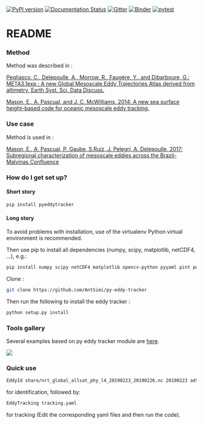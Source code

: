 [![PyPI version](https://badge.fury.io/py/pyEddyTracker.svg)](https://badge.fury.io/py/pyEddyTracker)
[![Documentation Status](https://readthedocs.org/projects/py-eddy-tracker/badge/?version=stable)](https://py-eddy-tracker.readthedocs.io/en/stable/?badge=stable)
[![Gitter](https://badges.gitter.im/py-eddy-tracker/community.svg)](https://gitter.im/py-eddy-tracker/community?utm_source=badge&utm_medium=badge&utm_campaign=pr-badge) 
[![Binder](https://mybinder.org/badge_logo.svg)](https://mybinder.org/v2/gh/AntSimi/py-eddy-tracker/master?urlpath=lab/tree/notebooks/python_module/)
[![pytest](https://github.com/AntSimi/py-eddy-tracker/actions/workflows/python-app.yml/badge.svg)](https://github.com/AntSimi/py-eddy-tracker/actions/workflows/python-app.yml)

# README #

### Method ###

Method was described in :

[Pegliasco, C., Delepoulle, A., Morrow, R., Faugère, Y., and Dibarboure, G.: META3.1exp : A new Global Mesoscale Eddy Trajectories Atlas derived from altimetry, Earth Syst. Sci. Data Discuss.](https://doi.org/10.5194/essd-14-1087-2022)

[Mason, E., A. Pascual, and J. C. McWilliams, 2014: A new sea surface height–based code for oceanic mesoscale eddy tracking.](https://doi.org/10.1175/JTECH-D-14-00019.1)

### Use case ###

Method is used in :

[Mason, E., A. Pascual, P. Gaube, S.Ruiz, J. Pelegrí, A. Delepoulle, 2017: Subregional characterization of mesoscale eddies across the Brazil-Malvinas Confluence](https://doi.org/10.1002/2016JC012611)

### How do I get set up? ###

#### Short story ####

```bash
pip install pyeddytracker
```

#### Long story ####

To avoid problems with installation, use of the virtualenv Python virtual environment is recommended.

Then use pip to install all dependencies (numpy, scipy, matplotlib, netCDF4, ...), e.g.:

```bash
pip install numpy scipy netCDF4 matplotlib opencv-python pyyaml pint polygon3
```

Clone :

```bash
git clone https://github.com/AntSimi/py-eddy-tracker
```

Then run the following to install the eddy tracker :

```bash
python setup.py install
```

### Tools gallery ###

Several examples based on py eddy tracker module are [here](https://py-eddy-tracker.readthedocs.io/en/latest/python_module/index.html).

[![](https://py-eddy-tracker.readthedocs.io/en/latest/_static/logo.png)](https://py-eddy-tracker.readthedocs.io/en/latest/python_module/index.html)

### Quick use ###

```bash
EddyId share/nrt_global_allsat_phy_l4_20190223_20190226.nc 20190223 adt ugos vgos longitude latitude ./ -v INFO
```

for identification, followed by:

```bash
EddyTracking tracking.yaml
```

for tracking (Edit the corresponding yaml files and then run the code).
